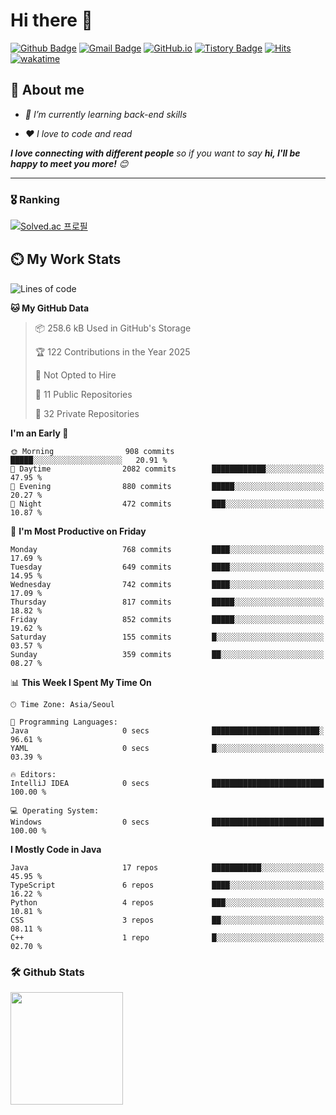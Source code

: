 # Hi there 👋
[![Github Badge](https://img.shields.io/badge/-uiw6unoh-grey?style=flat&logo=github&logoColor=white&link=https://github.com/uiw6unoh/)](https://www.github.com/uiw6unoh/) 
[![Gmail Badge](https://img.shields.io/badge/-uiw6unoh@naver.com-c14438?style=flat&logo=Gmail&logoColor=white&link=mailto:uiw6unoh@naver.com)](mailto:uiw6unoh@naver.com) 
[![GitHub.io](https://img.shields.io/badge/GitHub.io-orange?style=flat&logoColor=white)](https://uiw6unoh.github.io/)
[![Tistory Badge](https://img.shields.io/badge/Tech%20Blog-yellow?style=flat&logoColor=white)](https://www.uiw6unoh.com/)
[![Hits](https://hits.seeyoufarm.com/api/count/incr/badge.svg?url=https%3A%2F%2Fgithub.com%2Fuiw6unoh&count_bg=%2379C83D&title_bg=%23555555&icon=&icon_color=%23E7E7E7&title=hits&edge_flat=false)](https://hits.seeyoufarm.com)
[![wakatime](https://wakatime.com/badge/user/54252e40-b19e-45e1-9ec9-fb1c5a26c628.svg)](https://wakatime.com/@54252e40-b19e-45e1-9ec9-fb1c5a26c628)
<!-- [![Portfolio Badge](https://img.shields.io/badge/portfolio-web-blue?style=flat&link=https://github.com/uiw6unoh/)](https://github.com/uiw6unoh/)  -->

## 💬 About me
<em>
 
- 🌱 I’m currently learning back-end skills
 
- ❤️ I love to code and read
</em>

<em><b>I love connecting with different people</b> so if you want to say <b>hi, I'll be happy to meet you more!</b> 😊</em>

---
### 🎖️ Ranking
[![Solved.ac 프로필](http://mazassumnida.wtf/api/v2/generate_badge?boj=uiw6unoh)](https://www.acmicpc.net/user/uiw6unoh)

## ⏲️ My Work Stats
<!--[![uiw6unoh's wakatime stats](https://github-readme-stats.vercel.app/api/wakatime?username=uiw6unoh)]-->

<!--START_SECTION:waka-->
![Lines of code](https://img.shields.io/badge/From%20Hello%20World%20I%27ve%20Written-3.7%20million%20lines%20of%20code-blue)

**🐱 My GitHub Data** 

> 📦 258.6 kB Used in GitHub's Storage 
 > 
> 🏆 122 Contributions in the Year 2025
 > 
> 🚫 Not Opted to Hire
 > 
> 📜 11 Public Repositories 
 > 
> 🔑 32 Private Repositories 
 > 
**I'm an Early 🐤** 

```text
🌞 Morning                908 commits         █████░░░░░░░░░░░░░░░░░░░░   20.91 % 
🌆 Daytime                2082 commits        ████████████░░░░░░░░░░░░░   47.95 % 
🌃 Evening                880 commits         █████░░░░░░░░░░░░░░░░░░░░   20.27 % 
🌙 Night                  472 commits         ███░░░░░░░░░░░░░░░░░░░░░░   10.87 % 
```
📅 **I'm Most Productive on Friday** 

```text
Monday                   768 commits         ████░░░░░░░░░░░░░░░░░░░░░   17.69 % 
Tuesday                  649 commits         ████░░░░░░░░░░░░░░░░░░░░░   14.95 % 
Wednesday                742 commits         ████░░░░░░░░░░░░░░░░░░░░░   17.09 % 
Thursday                 817 commits         █████░░░░░░░░░░░░░░░░░░░░   18.82 % 
Friday                   852 commits         █████░░░░░░░░░░░░░░░░░░░░   19.62 % 
Saturday                 155 commits         █░░░░░░░░░░░░░░░░░░░░░░░░   03.57 % 
Sunday                   359 commits         ██░░░░░░░░░░░░░░░░░░░░░░░   08.27 % 
```


📊 **This Week I Spent My Time On** 

```text
🕑︎ Time Zone: Asia/Seoul

💬 Programming Languages: 
Java                     0 secs              ████████████████████████░   96.61 % 
YAML                     0 secs              █░░░░░░░░░░░░░░░░░░░░░░░░   03.39 % 

🔥 Editors: 
IntelliJ IDEA            0 secs              █████████████████████████   100.00 % 

💻 Operating System: 
Windows                  0 secs              █████████████████████████   100.00 % 
```

**I Mostly Code in Java** 

```text
Java                     17 repos            ███████████░░░░░░░░░░░░░░   45.95 % 
TypeScript               6 repos             ████░░░░░░░░░░░░░░░░░░░░░   16.22 % 
Python                   4 repos             ███░░░░░░░░░░░░░░░░░░░░░░   10.81 % 
CSS                      3 repos             ██░░░░░░░░░░░░░░░░░░░░░░░   08.11 % 
C++                      1 repo              █░░░░░░░░░░░░░░░░░░░░░░░░   02.70 % 
```




<!--END_SECTION:waka-->

### 🛠️ Github Stats <br/>
<p>
  <img height="180em" src="https://github-readme-stats-git-masterrstaa-rickstaa.vercel.app/api?username=uiw6unoh&show_icons=true&include_all_commits=true">
 <!--
  <img height="180em" src="https://github-readme-stats-git-masterrstaa-rickstaa.vercel.app/api/top-langs/?username=uiw6unoh&layout=compact">
 -->
</p>


